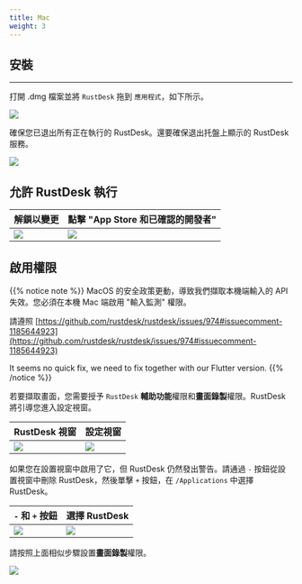 ```yaml
---
title: Mac
weight: 3
---
```


## 安裝
------

打開 .dmg 檔案並將 `RustDesk` 拖到 `應用程式`，如下所示。

![](/docs/en/client/mac/images/dmg.png)

確保您已退出所有正在執行的 RustDesk。還要確保退出托盤上顯示的 RustDesk 服務。

![](/docs/en/client/mac/images/tray.png)

## 允許 RustDesk 執行

| 解鎖以變更 | 點擊 "App Store 和已確認的開發者"  |
| ---- | ---- |
|![](/docs/en/client/mac/images/allow2.png)|![](/docs/en/client/mac/images/allow.png)|

## 啟用權限

{{% notice note %}}
MacOS 的安全政策更動，導致我們擷取本機端輸入的 API 失效。您必須在本機 Mac 端啟用 "輸入監測" 權限。

請遵照
[https://github.com/rustdesk/rustdesk/issues/974#issuecomment-1185644923](https://github.com/rustdesk/rustdesk/issues/974#issuecomment-1185644923)

It seems no quick fix, we need to fix together with our Flutter version.
{{% /notice %}}

若要擷取畫面，您需要授予 `RustDesk` **輔助功能**權限和**畫面錄製**權限。RustDesk 將引導您進入設定視窗。

| RustDesk 視窗 | 設定視窗 |
| ---- | ---- |
|![](/docs/en/client/mac/images/acc.png)|![](/docs/en/client/mac/images/acc3.png)|

如果您在設置視窗中啟用了它，但 RustDesk 仍然發出警告。請通過 `-` 按鈕從設置視窗中刪除 RustDesk，然後單擊 `+` 按鈕，在 `/Applications` 中選擇 RustDesk。

| `-` 和 `+` 按鈕 | 選擇 RustDesk |
| ---- | ---- |
|![](/docs/en/client/mac/images/acc2.png)|![](/docs/en/client/mac/images/add.png)|

請按照上面相似步驟設置**畫面錄製**權限。

![](/docs/en/client/mac/images/screen.png)
